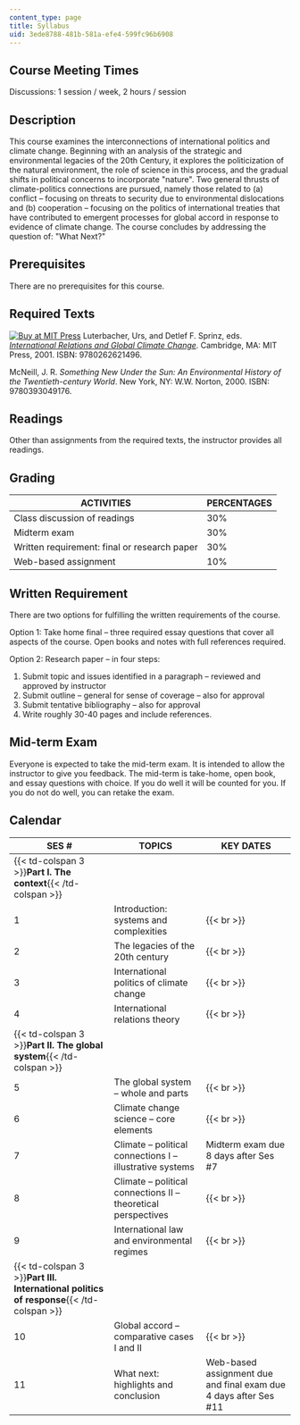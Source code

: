 ```yaml
---
content_type: page
title: Syllabus
uid: 3ede8788-481b-581a-efe4-599fc96b6908
---
```


Course Meeting Times
--------------------

Discussions: 1 session / week, 2 hours / session

Description
-----------

This course examines the interconnections of international politics and climate change. Beginning with an analysis of the strategic and environmental legacies of the 20th Century, it explores the politicization of the natural environment, the role of science in this process, and the gradual shifts in political concerns to incorporate "nature". Two general thrusts of climate-politics connections are pursued, namely those related to (a) conflict – focusing on threats to security due to environmental dislocations and (b) cooperation – focusing on the politics of international treaties that have contributed to emergent processes for global accord in response to evidence of climate change. The course concludes by addressing the question of: "What Next?"

Prerequisites
-------------

There are no prerequisites for this course.

Required Texts
--------------

[![Buy at MIT Press](/images/mp_logo.gif)](https://mitpress.mit.edu/9780262621496) Luterbacher, Urs, and Detlef F. Sprinz, eds. [_International Relations and Global Climate Change_](https://mitpress.mit.edu/9780262621496). Cambridge, MA: MIT Press, 2001. ISBN: 9780262621496.

McNeill, J. R. _Something New Under the Sun: An Environmental History of the Twentieth-century World_. New York, NY: W.W. Norton, 2000. ISBN: 9780393049176.

Readings
--------

Other than assignments from the required texts, the instructor provides all readings.

Grading
-------

| ACTIVITIES | PERCENTAGES |
| --- | --- |
| Class discussion of readings | 30% |
| Midterm exam | 30% |
| Written requirement: final or research paper | 30% |
| Web-based assignment | 10% 

Written Requirement
-------------------

There are two options for fulfilling the written requirements of the course.

Option 1: Take home final – three required essay questions that cover all aspects of the course. Open books and notes with full references required.

Option 2: Research paper – in four steps:

1.  Submit topic and issues identified in a paragraph – reviewed and approved by instructor
2.  Submit outline – general for sense of coverage – also for approval
3.  Submit tentative bibliography – also for approval
4.  Write roughly 30-40 pages and include references.

Mid-term Exam
-------------

Everyone is expected to take the mid-term exam. It is intended to allow the instructor to give you feedback. The mid-term is take-home, open book, and essay questions with choice. If you do well it will be counted for you. If you do not do well, you can retake the exam.

Calendar
--------

| SES # | TOPICS | KEY DATES |
| --- | --- | --- |
| {{< td-colspan 3 >}}**Part I. The context**{{< /td-colspan >}} |||
| 1 | Introduction: systems and complexities |   {{< br >}} |
| 2 | The legacies of the 20th century |   {{< br >}} |
| 3 | International politics of climate change |   {{< br >}} |
| 4 | International relations theory |   {{< br >}} |
| {{< td-colspan 3 >}}**Part II. The global system**{{< /td-colspan >}} |||
| 5 | The global system – whole and parts |   {{< br >}} |
| 6 | Climate change science – core elements |   {{< br >}} |
| 7 | Climate – political connections I – illustrative systems | Midterm exam due 8 days after Ses #7 |
| 8 | Climate – political connections II – theoretical perspectives |   {{< br >}} |
| 9 | International law and environmental regimes |   {{< br >}} |
| {{< td-colspan 3 >}}**Part III. International politics of response**{{< /td-colspan >}} |||
| 10 | Global accord – comparative cases I and II |   {{< br >}} |
| 11 | What next: highlights and conclusion | Web-based assignment due and final exam due 4 days after Ses #11